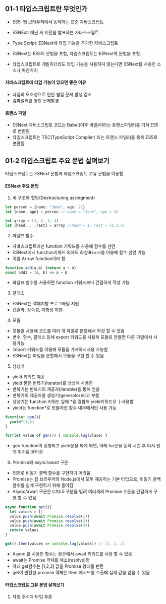 ## 01-1 타입스크립트란 무엇인가

* ES5: 웹 브라우저에서 동작하는 표준 자바스크립트
* ESNExt: 매년 새 버전을 발표하는 자바스크립트
* Type Script: ESNext에 타입 기능을 추가한 자바스크립트

* ESNext는 ES5의 문법을 포함, 타입스크립트는 ESNext의 문법을 포함.
* 타입스크립트로 개발하더라도 타입 기능을 사용하지 않는다면 ESNext를 사용한 소스나 마찬가지

#### 자바스크립트에 타입 기능이 있으면 좋은 이유

* 타입의 모호성으로 인한 협업 문제 발생 감소
* 컴파일러를 통한 문제발경

#### 트랜스 파일

* ESNext 자바스크립트 코드는 Babel(이후 바벨)이라는 트랜스파일러를 거쳐 ES5로 변환됨
* 타입스크립트는 TSC(TypeScript Compiler) 라는 트랜스 파일러를 통해 ES5로 변환됨



## 01-2 타입스크립트 주요 문법 살펴보기

타입스크립트는 ESNext 문법과 타입스크립트 고유 문법을 이용함

#### ESNext 주요 문법	

1. 비 구조화 할당(Destructuring assingment)

```typescript
let person = {name: "Jane", age: 22}
let {name, age} = person // name = "Jane", age = 22

let array = [1, 2, 3, 4]
let [head, ...rest] = array //head = 1, rest = [2,3,4]
```

2. 화살표 함수

* 자바스크립트에선 function 키워드를 사용해 함수를 선언
* ESNext에서 function키워드 외에도 화살표(=>)를 이용해 함수 선언 가능
* 이를 Arrow function이라 함

```typescript
function add(a,b) {return a + b}
const add2 = (a, b) => a + b
```

* 화살표 함수를 사용하면 function 키워드보다 간결하게 작성 가능

3. 클래스

* ESNext는 객체지향 프로그래밍 지원
* 캡슐화, 상속성, 다형성 지원.

4. 모듈

* 모듈을 사용해 코드를 여러 개 파일로 분할해서 작성 할 수 있음
* 변수, 함수, 클래스 등에 export 키워드를 사용해 모듈로 만들면 다른 파일에서 사용가능
* Import 키워드를 이용해 모듈을 가져와서사용 가능함
* ESNext는 파일을 분할해서 모듈을 구현 할 수 있음

5. 생성기

* yield 키워드 제공
* yield 문은 반복기(iterator)를 생성해 사용함
* 반복기는 반복기의 제공자(iterable)을 통해 얻음
* 반복기의 제공자를 생성기(generator)라고 부름
* 생성기는 function 키워드 앞에 *을 결합해 yield키워드오 ㅏ사용함
* yield는 function*로 만들어진 함수 내부에서만 사용 가능

```typescript
function* gen(){
  yield*[1,2]
}

for(let value of gen()) { console.log(vlaue) }
```

* gen function이 실행되고 yield문을 타게 되면, 아래 for문을 동작 시킨 후 다시 원래 위치로 돌아감

6. Promise와 async/await 구문

* ES5로 비동기 콜백 함수를 구현하기 어려움
* Promise는 웹 브라우저와 Node.js에서 모두 제공하는 기본 타입으로, 비동기 콜백 함수를 쉽게 구현하기 위해 들어짐
* Async/await 구문은 C#4.5 구문을 빌려 여러개의 Promise 호출을 간결하게 구현 할 수 있음

```typescript
async function get(){
  let values = []
  value.push(await Promise.resolve(1))
  value.push(await Promise.resolve(2))
  value.push(await Promise.resolve(3))
  return values
}

get().then(values => console.log(values)) // [1, 2, 3]
```

* Async 를 사용한 함수는 본문에서 await 키워드를 사용 할 수 있음
* await는 Promise 객체를 해소(resolve)함
* 아래 get함수는 [1,2,3] 값을 Promise 형태롤 반환
* get이 반환한 promise 객체는 then 메서드를 호출해 실제 값을 얻을 수 있음

#### 타입스크립트 고유 문법 살펴보기

1. 타입 주석과 타입 추론

